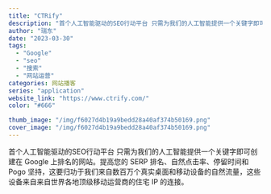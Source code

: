 ```yaml
---
title: "CTRify"
description: "首个人工智能驱动的SEO行动平台 只需为我们的人工智能提供一个关键字即可创建在 Google 上排名的网站。提高您的 S"
author: "瑞东"
date: "2023-03-30"
tags:
  - "Google"
  - "seo"
  - "搜索"
  - "网站运营"
categories: 网站播客
series: "application"
website_link: "https://www.ctrify.com/"
color: "#666"

thumb_image: "/img/f6027d4b19a9bedd28a40af374b50169.png"
cover_image: "/img/f6027d4b19a9bedd28a40af374b50169.png"
---
```


首个人工智能驱动的SEO行动平台 只需为我们的人工智能提供一个关键字即可创建在 Google 上排名的网站。提高您的 SERP 排名、自然点击率、停留时间和 Pogo 坚持，这要归功于我们来自数百万个真实桌面和移动设备的自然流量，这些设备来自来自世界各地顶级移动运营商的住宅 IP 的连接。 